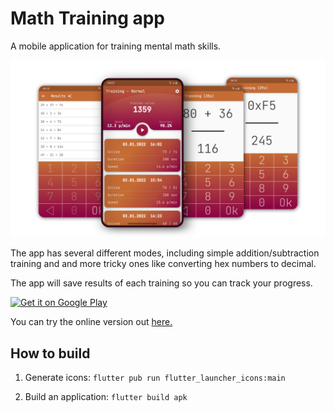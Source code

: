 # Math Training app

A mobile application for training mental math skills.

![app preview](docs/images/preview.png)

The app has several different modes, including simple addition/subtraction training and and more tricky ones like converting hex numbers to decimal.

The app will save results of each training so you can track your progress.

<a href='https://play.google.com/store/apps/details?id=org.cifruktus.mathtraining&pcampaignid=web_share&pcampaignid=pcampaignidMKT-Other-global-all-co-prtnr-py-PartBadge-Mar2515-1'><img width='256px' alt='Get it on Google Play' src='https://play.google.com/intl/en_us/badges/static/images/badges/en_badge_web_generic.png'/></a>

You can try the online version out [here.](https://cifruktus.github.io/MathTrainingWebapp/#/)


## How to build

1. Generate icons:
`flutter pub run flutter_launcher_icons:main`

2. Build an application:
`flutter build apk`
